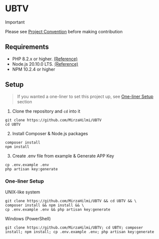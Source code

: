 # UBTV

> [!IMPORTANT]
> Please see [Project Convention](./CONVENTION.md) before making contribution

## Requirements
- PHP 8.2.x or higher. [(Reference)][PHP Download Page]
- Node.js 20.10.0 LTS. [(Reference)][Node.js Download Page]
- NPM 10.2.4 or higher

## Setup
> If you wanted a one-liner to set this project up, see [One-liner Setup](#one-liner-setup) section
1. Clone the repository and `cd` into it
```shell
git clone https://github.com/MirzaHilmi/UBTV
cd UBTV
```

2. Install Composer & Node.js packages
```shell
composer install
npm install
```

3. Create .env file from example & Generate APP Key
```shell
cp .env.example .env
php artisan key:generate
```

### One-liner Setup
UNIX-like system
```shell
git clone https://github.com/MirzaHilmi/UBTV && cd UBTV && \
composer install && npm install && \
cp .env.example .env && php artisan key:generate
```

Windows (PowerShell)
```shell
git clone https://github.com/MirzaHilmi/UBTV; cd UBTV; composer install; npm install; cp .env.example .env; php artisan key:generate
```

[PHP Download Page]: https://www.php.net/downloads.php
[Node.js Download Page]: https://nodejs.org/en/download
